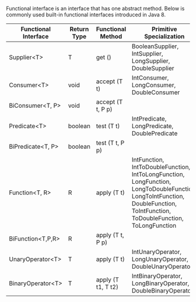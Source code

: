 Functional interface is an interface that has one abstract method. Below is commonly used built-in functional 
interfaces introduced in Java 8. 


Functional Interface | Return Type | Functional Method | Primitive Specialization
 --- | --- | --- | ---  
Supplier\<T> | T | get () | BooleanSupplier, IntSupplier, LongSupplier, DoubleSupplier
Consumer\<T> | void | accept (T t) | IntConsumer, LongConsumer, DoubleConsumer
BiConsumer\<T, P> | void | accept (T t, P p) | 
Predicate\<T> | boolean | test (T t) | IntPredicate, LongPredicate, DoublePredicate
BiPredicate\<T, P> | boolean | test (T t, P p)  | 
Function\<T, R> | R | apply (T t) | IntFunction, IntToDoubleFunction, IntToLongFunction, LongFunction, LongToDoubleFunction, LongToIntFunction, DoubleFunction, ToIntFunction, ToDoubleFunction, ToLongFunction
BiFunction\<T,P,R> | R | apply (T t, P p)  | 
UnaryOperator\<T> | T | apply (T t) | IntUnaryOperator, LongUnaryOperator, DoubleUnaryOperator
BinaryOperator\<T> | T | apply (T t1, T t2)  | IntBinaryOperator, LongBinaryOperator, DoubleBinaryOperator


